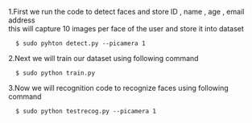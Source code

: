 1.First we run the code to detect faces and store ID , name , age , email address                                               
  this will capture 10 images per face of the user and store it into dataset
  ```
    $ sudo pyhton detect.py --picamera 1   
  ```
   
2.Next we will train our dataset using following command   
```
  $ sudo python train.py              
  ```
                                                                                                                               
3.Now we will recognition code to recognize faces using following command             
```
  $ sudo python testrecog.py --picamera 1                                                                                       
```
